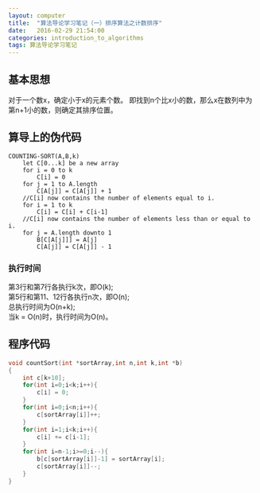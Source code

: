 ```yaml
---
layout: computer
title:  "算法导论学习笔记（一）排序算法之计数排序"
date:   2016-02-29 21:54:00
categories: introduction_to_algorithms
tags: 算法导论学习笔记
---
```


## 基本思想
对于一个数x，确定小于x的元素个数。
即找到n个比x小的数，那么x在数列中为第n+1小的数，则确定其排序位置。

## 算导上的伪代码
```
COUNTING-SORT(A,B,k)
    let C[0...k] be a new array
    for i = 0 to k
        C[i] = 0
    for j = 1 to A.length
        C[A[j]] = C[A[j]] + 1
    //C[i] now contains the number of elements equal to i.
    for i = 1 to k
        C[i] = C[i] + C[i-1]
    //C[i] now contains the number of elements less than or equal to i.
    for j = A.length downto 1
        B[C[A[j]]] = A[j]
        C[A[j]] = C[A[j]] - 1
```

### 执行时间
第3行和第7行各执行k次，即O(k);  
第5行和第11、12行各执行n次，即O(n);  
总执行时间为O(n+k);  
当k = O(n)时，执行时间为O(n)。

## 程序代码
```c++
void countSort(int *sortArray,int n,int k,int *b)
{
    int c[k+10];
    for(int i=0;i<k;i++){
        c[i] = 0;
    }
    for(int i=0;i<n;i++){
        c[sortArray[i]]++;
    }
    for(int i=1;i<k;i++){
        c[i] += c[i-1];
    }
    for(int i=n-1;i>=0;i--){
        b[c[sortArray[i]]-1] = sortArray[i];
        c[sortArray[i]]--;
    }
}
```
